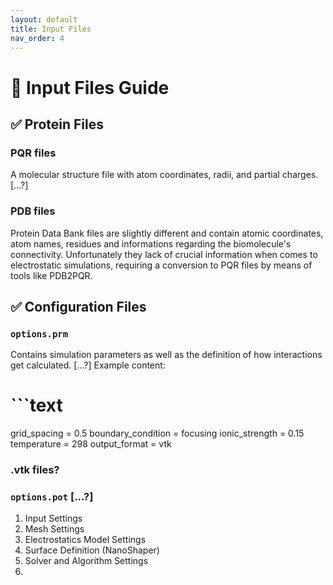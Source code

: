 ```yaml
---
layout: default
title: Input Files
nav_order: 4
---
```


# 📁 Input Files Guide


## ✅ Protein Files 

### PQR files
A molecular structure file with atom coordinates, radii, and partial charges. [...?]

### PDB files
Protein Data Bank files are slightly different and contain atomic coordinates, atom names, residues and informations regarding the biomolecule's connectivity. Unfortunately they lack of crucial information when comes to electrostatic simulations, requiring a conversion to PQR files by means of tools like PDB2PQR.


## ✅ Configuration Files
### `options.prm`
Contains simulation parameters as well as the definition of how interactions get calculated. [...?]
Example content:

# ```text
grid_spacing = 0.5
boundary_condition = focusing
ionic_strength = 0.15
temperature = 298
output_format = vtk

### .vtk files?

### `options.pot` [...?]
1. Input Settings
2. Mesh Settings
3. Electrostatics Model Settings
4. Surface Definition (NanoShaper)
5. Solver and Algorithm Settings
6. 


